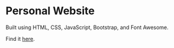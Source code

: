 # Personal Website
Built using HTML, CSS, JavaScript, Bootstrap, and Font Awesome.

Find it [here]("http://tanya-sonker.github.io).
